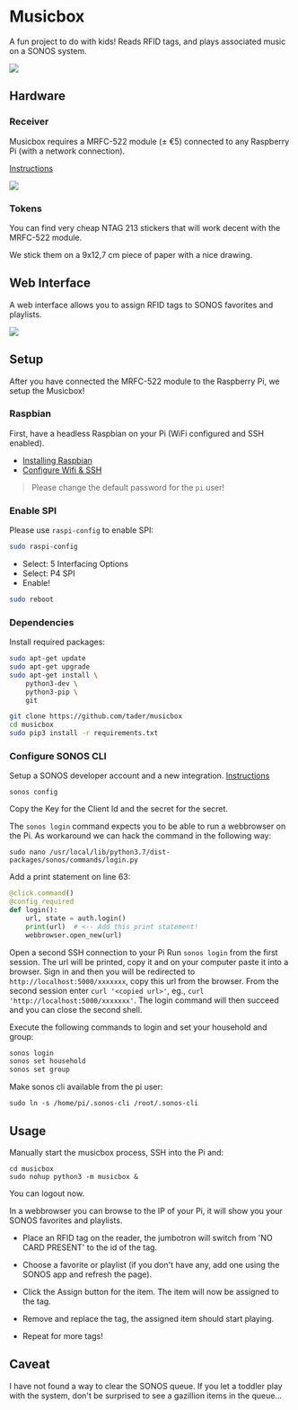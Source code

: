 # Musicbox

A fun project to do with kids! Reads RFID tags, and plays associated music on a SONOS system.

![](action.jpg)


## Hardware

### Receiver

Musicbox requires a MRFC-522 module (± €5) connected to any Raspberry Pi (with a network connection).

[Instructions](https://pimylifeup.com/raspberry-pi-rfid-rc522/)

![](diagram.png)


### Tokens

You can find very cheap NTAG 213 stickers that will work decent with the MRFC-522 module.

We stick them on a 9x12,7 cm piece of paper with a nice drawing.


## Web Interface

A web interface allows you to assign RFID tags to SONOS favorites and playlists.

![](screenshot.png)


## Setup

After you have connected the MRFC-522 module to the Raspberry Pi, we setup the Musicbox!

### Raspbian

First, have a headless Raspbian on your Pi (WiFi configured and SSH enabled).

- [Installing Raspbian](https://www.raspberrypi.org/documentation/installation/installing-images/README.md)
- [Configure Wifi & SSH](https://www.raspberrypi.org/documentation/configuration/wireless/headless.md)

> Please change the default password for the `pi` user!

### Enable SPI

Please use `raspi-config` to enable SPI:

```sh
sudo raspi-config
```

- Select: 5 Interfacing Options
- Select: P4 SPI
- Enable!

```sh
sudo reboot
```


### Dependencies

Install required packages:

```sh
sudo apt-get update
sudo apt-get upgrade
sudo apt-get install \
    python3-dev \
    python3-pip \
    git

git clone https://github.com/tader/musicbox
cd musicbox
sudo pip3 install -r requirements.txt
```


### Configure SONOS CLI

Setup a SONOS developer account and a new integration. [Instructions](https://github.com/bwilczynski/sonos-cli)

```
sonos config
```
Copy the Key for the Client Id and the secret for the secret.

The `sonos login` command expects you to be able to run a webbrowser on the Pi.
As workaround we can hack the command in the following way:

```
sudo nano /usr/local/lib/python3.7/dist-packages/sonos/commands/login.py
```

Add a print statement on line 63:

```python
@click.command()
@config_required
def login():
    url, state = auth.login()
    print(url)  # <-- Add this print statement!
    webbrowser.open_new(url)
```
Open a second SSH connection to your Pi
Run `sonos login` from the first session. The url will be printed, copy it and on your computer paste it into a browser. Sign in and then you will be redirected to `http://localhost:5000/xxxxxxx`, copy this url from the browser.
From the second session enter `curl '<copied url>'`, eg., `curl 'http://localhost:5000/xxxxxxx'`. The login command will then succeed and you can close the second shell.

Execute the following commands to login and set your household and group:

```sh
sonos login
sonos set household
sonos set group
```

Make sonos cli available from the pi user:
```
sudo ln -s /home/pi/.sonos-cli /root/.sonos-cli
```

## Usage

Manually start the musicbox process, SSH into the Pi and:

```
cd musicbox
sudo nohup python3 -m musicbox &
```

You can logout now.

In a webbrowser you can browse to the IP of your Pi, it will show you your SONOS favorites and playlists.

- Place an RFID tag on the reader, the jumbotron will switch from 'NO CARD PRESENT' to the id of the tag.
- Choose a favorite or playlist (if you don't have any, add one using the SONOS app and refresh the page).
- Click the Assign button for the item. The item will now be assigned to the tag.

- Remove and replace the tag, the assigned item should start playing.
- Repeat for more tags!


## Caveat

I have not found a way to clear the SONOS queue.
If you let a toddler play with the system, don't be surprised to see a gazillion items in the queue...

